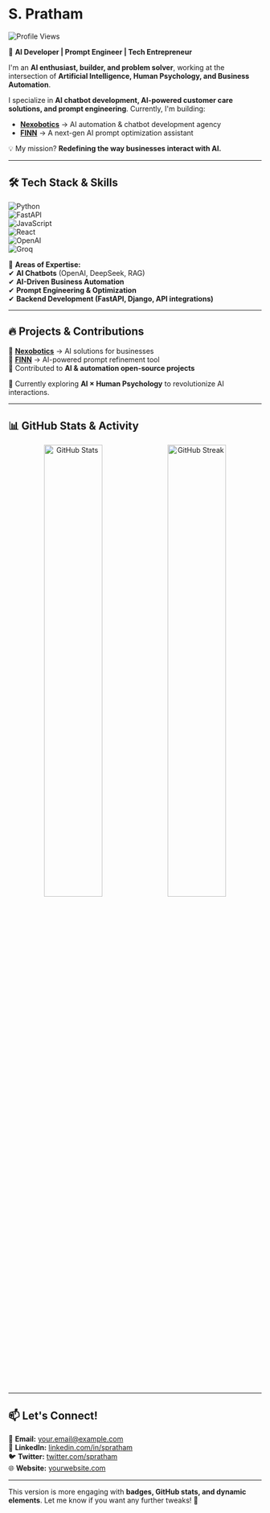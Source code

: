 # S. Pratham  

![Profile Views](https://komarev.com/ghpvc/?username=prathamofficial&label=Profile+Views&color=blue&style=plastic)  

🚀 **AI Developer | Prompt Engineer | Tech Entrepreneur**  

I'm an **AI enthusiast, builder, and problem solver**, working at the intersection of **Artificial Intelligence, Human Psychology, and Business Automation**.  

I specialize in **AI chatbot development, AI-powered customer care solutions, and prompt engineering**. Currently, I'm building:  
- **[Nexobotics](https://yourwebsite.com)** → AI automation & chatbot development agency  
- **[FINN](https://yourwebsite.com)** → A next-gen AI prompt optimization assistant  

💡 My mission? **Redefining the way businesses interact with AI.**  

---

## 🛠 **Tech Stack & Skills**  

![Python](https://img.shields.io/badge/Python-3776AB?style=for-the-badge&logo=python&logoColor=white)  
![FastAPI](https://img.shields.io/badge/FastAPI-009688?style=for-the-badge&logo=fastapi&logoColor=white)  
![JavaScript](https://img.shields.io/badge/JavaScript-F7DF1E?style=for-the-badge&logo=javascript&logoColor=black)  
![React](https://img.shields.io/badge/React-20232A?style=for-the-badge&logo=react&logoColor=61DAFB)  
![OpenAI](https://img.shields.io/badge/OpenAI-412991?style=for-the-badge&logo=openai&logoColor=white)  
![Groq](https://img.shields.io/badge/Groq-FF5733?style=for-the-badge)  

📌 **Areas of Expertise:**  
✔ **AI Chatbots** (OpenAI, DeepSeek, RAG)  
✔ **AI-Driven Business Automation**  
✔ **Prompt Engineering & Optimization**  
✔ **Backend Development (FastAPI, Django, API integrations)**  

---

## 🔥 **Projects & Contributions**  

🔹 **[Nexobotics](https://yourwebsite.com)** → AI solutions for businesses  
🔹 **[FINN](https://yourwebsite.com)** → AI-powered prompt refinement tool  
🔹 Contributed to **AI & automation open-source projects**  

🌱 Currently exploring **AI × Human Psychology** to revolutionize AI interactions.  

---

## 📊 **GitHub Stats & Activity**  

<p align="center">
<img src="https://github-readme-stats.vercel.app/api?username=prathamofficial&show_icons=true&theme=radical" alt="GitHub Stats" width="48%" />
<img src="https://github-readme-streak-stats.herokuapp.com/?user=prathamofficial&theme=radical" alt="GitHub Streak" width="48%" />
</p>

---

## 📫 **Let's Connect!**  

📩 **Email:** [your.email@example.com](mailto:your.email@example.com)  
🔗 **LinkedIn:** [linkedin.com/in/spratham](https://linkedin.com/in/spratham)  
🐦 **Twitter:** [twitter.com/spratham](https://twitter.com/spratham)  
🌐 **Website:** [yourwebsite.com](https://yourwebsite.com)  

---

This version is more engaging with **badges, GitHub stats, and dynamic elements**. Let me know if you want any further tweaks! 🚀
